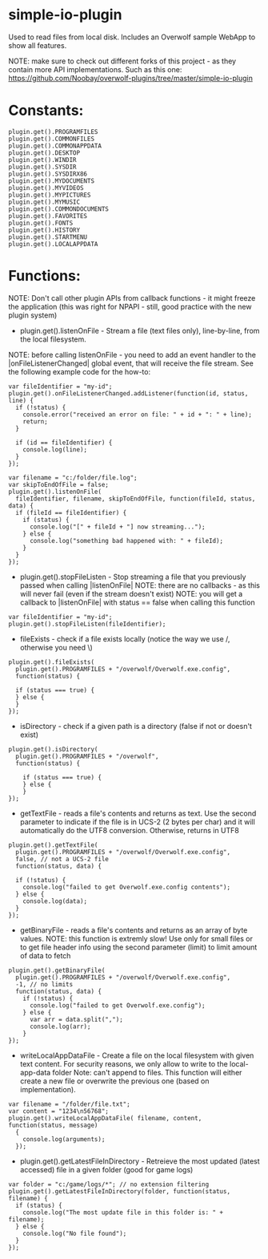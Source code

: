 simple-io-plugin
================
Used to read files from local disk.
Includes an Overwolf sample WebApp to show all features.

NOTE: make sure to check out different forks of this project - as they contain
more API implementations.  Such as this one: 
https://github.com/Noobay/overwolf-plugins/tree/master/simple-io-plugin

Constants:
==========
```
plugin.get().PROGRAMFILES
plugin.get().COMMONFILES
plugin.get().COMMONAPPDATA
plugin.get().DESKTOP
plugin.get().WINDIR
plugin.get().SYSDIR
plugin.get().SYSDIRX86
plugin.get().MYDOCUMENTS
plugin.get().MYVIDEOS
plugin.get().MYPICTURES
plugin.get().MYMUSIC
plugin.get().COMMONDOCUMENTS
plugin.get().FAVORITES
plugin.get().FONTS
plugin.get().HISTORY
plugin.get().STARTMENU
plugin.get().LOCALAPPDATA
```

Functions:
==========
NOTE: Don't call other plugin APIs from callback functions - it might freeze 
the application (this was right for NPAPI - still, good practice with the new
plugin system)


- plugin.get().listenOnFile - Stream a file (text files only), line-by-line,
from the local filesystem. 

NOTE: before calling listenOnFile - you need to add an event handler to the
|onFileListenerChanged| global event, that will receive the file stream.  See
the following example code for the how-to:

```
var fileIdentifier = "my-id";
plugin.get().onFileListenerChanged.addListener(function(id, status, line) {
  if (!status) {
    console.error("received an error on file: " + id + ": " + line);
    return;
  }
  
  if (id == fileIdentifier) {
    console.log(line);
  }
});

var filename = "c:/folder/file.log";
var skipToEndOfFile = false;
plugin.get().listenOnFile(
  fileIdentifier, filename, skipToEndOfFile, function(fileId, status, data) {
  if (fileId == fileIdentifier) {
    if (status) {
      console.log("[" + fileId + "] now streaming...");
    } else {
      console.log("something bad happened with: " + fileId);
    }
  }
});
```

- plugin.get().stopFileListen - Stop streaming a file that you previously passed when calling |listenOnFile|
NOTE: there are no callbacks - as this will never fail (even if the stream doesn't exist)
NOTE: you will get a callback to |listenOnFile| with status == false when calling this function

```
var fileIdentifier = "my-id";
plugin.get().stopFileListen(fileIdentifier);
```

- fileExists - check if a file exists locally (notice the way we use /, otherwise you need \\)

```
plugin.get().fileExists(
  plugin.get().PROGRAMFILES + "/overwolf/Overwolf.exe.config", 
  function(status) {
  
  if (status === true) {
  } else {
  }
});
```

- isDirectory - check if a given path is a directory (false if not or doesn't exist)

```
plugin.get().isDirectory(
  plugin.get().PROGRAMFILES + "/overwolf", 
  function(status) {
  
    if (status === true) {
    } else {
    }
});
```
 
- getTextFile - reads a file's contents and returns as text.
Use the second parameter to indicate if the file is in UCS-2 (2 bytes per char) and
it will automatically do the UTF8 conversion.  Otherwise, returns in UTF8

```
plugin.get().getTextFile(
  plugin.get().PROGRAMFILES + "/overwolf/Overwolf.exe.config", 
  false, // not a UCS-2 file
  function(status, data) {
          
  if (!status) {
    console.log("failed to get Overwolf.exe.config contents");
  } else {
    console.log(data);
  }
});
```
        
- getBinaryFile - reads a file's contents and returns as an array of byte values.
NOTE: this function is extremly slow! Use only for small files or to get file header
info using the second parameter (limit) to limit amount of data to fetch

```
plugin.get().getBinaryFile(
  plugin.get().PROGRAMFILES + "/overwolf/Overwolf.exe.config",
  -1, // no limits
  function(status, data) {
    if (!status) {
      console.log("failed to get Overwolf.exe.config");
    } else {
      var arr = data.split(",");
      console.log(arr);
    }
});
```
- writeLocalAppDataFile - Create a file on the local filesystem with given text content. For security reasons, we only allow to write to the local-app-data folder
Note: can't append to files. This function will either create a new file or overwrite the previous one (based on implementation).

```
var filename = "/folder/file.txt";
var content = "1234\n56768";
plugin.get().writeLocalAppDataFile( filename, content, function(status, message)
  {
    console.log(arguments);
  });
```

- plugin.get().getLatestFileInDirectory - Retreieve the most updated (latest accessed) file in a given folder (good for game logs)

```
var folder = "c:/game/logs/*"; // no extension filtering
plugin.get().getLatestFileInDirectory(folder, function(status, filename) {
  if (status) {
    console.log("The most update file in this folder is: " + filename);
  } else {
    console.log("No file found");
  }
});
```
